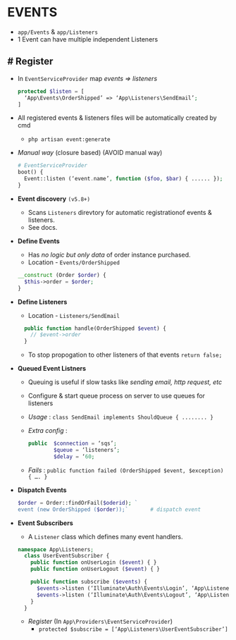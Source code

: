 # EVENTS

- `app/Events` & `app/Listeners`
- 1 Event can have multiple independent Listeners

## # Register

- In `EventServiceProvider` map _events => listeners_

  ```php
  protected $listen = [
    ‘App\Events\OrderShipped’ => ‘App\Listeners\SendEmail’;
  ]
  ```

- All registered events & listeners files will be automatically created by cmd
  - `php artisan event:generate`
- _Manual way_ (closure based) (AVOID manual way)

  ```php
  # EventServiceProvider
  boot() {
  	Event::listen (‘event.name’, function ($foo, $bar) { ...... });
  }
  ```

- **Event discovery** `(v5.8+)`

  - Scans `Listeners` direvtory for automatic registrationof events & listeners.
  - See docs.

- **Define Events**

  - Has _no logic but only data_ of order instance purchased.
  - Location - `Events/OrderShipped`

  ```php
  __construct (Order $order) {
    $this->order = $order;
  }
  ```

- **Define Listeners**

  - Location - `Listeners/SendEmail`

  ```php
    public function handle(OrderShipped $event) {
      // $event->order
    }
  ```

  - To stop propogation to other listeners of that events `return false;`

- **Queued Event Listners**

  - Queuing is useful if slow tasks like _sending email, http request, etc_
  - Configure & start queue process on server to use queues for listeners
  - _Usage_ : `class SendEmail implements ShouldQueue { ........ }`
  - _Extra config_ :

    ```php
    public  $connection = ‘sqs’;
            $queue = ‘listeners’;
            $delay = ‘60;
    ```

  - _Fails_ : `public function failed (OrderShipped $event, $exception) { …. }`

- **Dispatch Events**

  ```php
  $order = Order::findOrFail($oderid); `
  event (new OrderShipped ($order));`       # dispatch event

  ```

- **Event Subscribers**

  - A `Listener` class which defines many event handlers.

  ```php
  namespace App\Listeners;
    class UserEventSubscriber {
      public function onUserLogin ($event) { }
      public function onUserLogout ($event) { }

      public function subscribe ($events) {
        $events->listen (‘Illuminate\Auth\Events\Login’, ‘App\Listeners\UserEventSubscriber@onUserLogin’);
        $events->listen (‘Illuminate\Auth\Events\Logout’, ‘App\Listeners\UserEventSubscriber@onUserLogout’);
      }
    }
  ```

  - _Register_ (In `App\Providers\EventServiceProvider`)
    - `protected $subscribe = [‘App\Listeners\UserEventSubscriber’]`

